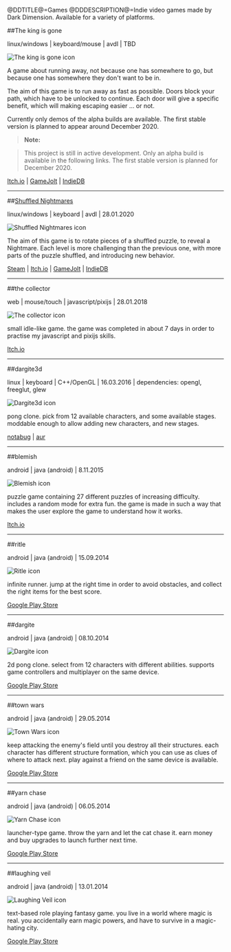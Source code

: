 <!-- Adding code
<p>
<figure>
<figcaption>my_file.dd</figcaption>
<code>
class {
	int x;

	x = 1 + 3;
	int y;
	Very big line with lots of code woo haa
}
</code>
</figure>
</p>
-->
@DDTITLE@=Games
@DDDESCRIPTION@=Indie video games made by Dark Dimension. Available for a variety of platforms.

##The king is gone

linux/windows | keyboard/mouse | avdl | TBD

<img id="icon" src="@ROOT@/images/icon-the_king_is_gone.png" alt="The king is gone icon"/>

A game about running away, not because one has somewhere to go, but because one has somewhere they
don't want to be in.

The aim of this game is to run away as fast as possible. Doors block your path, which have to be unlocked
to continue. Each door will give a specific benefit, which will making escaping easier ... or not.

Currently only demos of the alpha builds are available. The first stable version is planned to appear
around December 2020.

> **Note:**

> This project is still in active development.
> Only an alpha build is available in the following links.
> The first stable version is planned for December 2020.

<a class="button" href="https://darkdimension.itch.io/the-king-is-gone">Itch.io</a> |
<a class="button" href="https://gamejolt.com/games/the-king-is-gone/518056">GameJolt</a> |
<a class="button" href="https://www.indiedb.com/games/the-king-is-gone">IndieDB</a>

---
##[Shuffled Nightmares](shuffled_nightmares.html)

linux/windows | keyboard | avdl | 28.01.2020

<img id="icon" src="@ROOT@/images/icon_shuffled-nightmares.png" alt="Shuffled Nightmares icon"/>

The aim of this game is to rotate pieces of a shuffled puzzle, to reveal a Nightmare. Each level is more challenging than the previous one, with more parts of the puzzle shuffled, and introducing new behavior.

<a class="button" href="https://store.steampowered.com/app/1289510">Steam</a> |
<a class="button" href="https://darkdimension.itch.io/shuffled-nightmares">Itch.io</a> |
<a class="button" href="https://gamejolt.com/games/shuffled_nightmares/484001">GameJolt</a> |
<a class="button" href="https://www.indiedb.com/games/shuffled-nightmares">IndieDB</a>

---
##the collector

web | mouse/touch | javascript/pixijs | 28.01.2018

<img id="icon" src="@ROOT@/images/icon_the-collector.png" alt="The collector icon"/>

small idle-like game.
the game was completed in about 7 days in order to practise my javascript and pixijs skills.

<a class="button" href="https://darkdimension.itch.io/the-collector">Itch.io</a>

---
##dargite3d

linux | keyboard | C++/OpenGL | 16.03.2016
| dependencies: opengl, freeglut, glew

<img id="icon" src="@ROOT@/images/icon_dargite.png" alt="Dargite3d icon"/>

pong clone. pick from 12 available characters, 
and some available stages. moddable enough to allow adding new characters,
and new stages.

<a class="button" href="https://notabug.org/tomtsagk/dargite3d">notabug</a> |
<a class="button" href="https://aur.archlinux.org/packages/dargite3d">aur</a>

---

##blemish

android | java (android) | 8.11.2015

<img id="icon" src="@ROOT@/images/icon_blemish.png" alt="Blemish icon"/>

puzzle game containing 27 different puzzles of increasing difficulty. 
includes a random mode for extra fun. the game is made in such a way 
that makes the user explore the game to understand how it works.

<a class="button" href="https://darkdimension.itch.io/blemish">Itch.io</a>

---

##ritle

android | java (android) | 15.09.2014

<img id="icon" src="@ROOT@/images/icon_ritle.png" alt="Ritle icon"/>

infinite runner. jump at the right time in order to avoid obstacles, and
collect the right items for the best score.

<a class="button" href="https://play.google.com/store/apps/details?id=com.darkdimension.ritle_run">Google Play Store</a>

---

##dargite

android | java (android) | 08.10.2014

<img id="icon" src="@ROOT@/images/icon_dargite.png" alt="Dargite icon"/>

2d pong clone. select from 12 characters with different abilities. supports game controllers
and multiplayer on the same device.

<a class="button" href="https://play.google.com/store/apps/details?id=com.darkdimension.dargite_new">Google Play Store</a>

---

##town wars

android | java (android) | 29.05.2014

<img id="icon" src="@ROOT@/images/icon_town-wars.png" alt="Town Wars icon"/>

keep attacking the enemy's field until you destroy all their structures.
each character has different structure formation, which you can use as clues of where to attack next.
play against a friend on the same device is available.

<a class="button" href="https://play.google.com/store/apps/details?id=com.darkdimension.town_wars">Google Play Store</a>

---

##yarn chase

android | java (android) | 06.05.2014

<img id="icon" src="@ROOT@/images/icon_yarn-chase.png" alt="Yarn Chase icon"/>

launcher-type game.
throw the yarn and let the cat chase it.
earn money and buy upgrades to launch further next time.

<a class="button" href="https://play.google.com/store/apps/details?id=com.darkdimension.yarn_chase">Google Play Store</a>

---

##laughing veil

android | java (android) | 13.01.2014

<img id="icon" src="@ROOT@/images/icon_laughing-veil.png" alt="Laughing Veil icon"/>

text-based role playing fantasy game.
you live in a world where magic is real.
you accidentally earn magic powers, and have to survive in a magic-hating city.

<a class="button" href="https://play.google.com/store/apps/details?id=com.darkdimension.laughingveil">Google Play Store</a>
